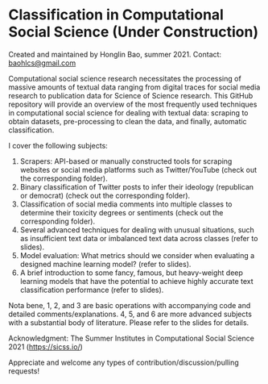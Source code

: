 # Classification in Computational Social Science (Under Construction)

Created and maintained by Honglin Bao, summer 2021. Contact: baohlcs@gmail.com

Computational social science research necessitates the processing of massive amounts of textual data ranging from digital traces for social media research to publication data for Science of Science research. 
This GitHub repository will provide an overview of the most frequently used techniques in computational social science for dealing with textual data: scraping to obtain datasets, pre-processing to clean the data, and finally, automatic classification.

I cover the following subjects:

1. Scrapers: API-based or manually constructed tools for scraping websites or social media platforms such as Twitter/YouTube (check out the corresponding folder).
2. Binary classification of Twitter posts to infer their ideology (republican or democrat) (check out the corresponding folder).
3. Classification of social media comments into multiple classes to determine their toxicity degrees or sentiments (check out the corresponding folder).
4. Several advanced techniques for dealing with unusual situations, such as insufficient text data or imbalanced text data across classes (refer to slides).
5. Model evaluation: What metrics should we consider when evaluating a designed machine learning model? (refer to slides).
6. A brief introduction to some fancy, famous, but heavy-weight deep learning models that have the potential to achieve highly accurate text classification performance (refer to slides).

Nota bene, 1, 2, and 3 are basic operations with accompanying code and detailed comments/explanations. 4, 5, and 6 are more advanced subjects with a substantial body of literature. Please refer to the slides for details.

Acknowledgment: The Summer Institutes in Computational Social Science 2021 (https://sicss.io/) 

Appreciate and welcome any types of contribution/discussion/pulling requests!
